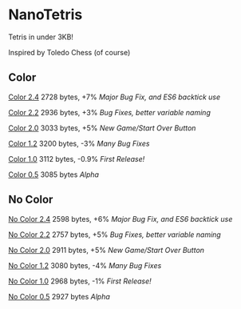 # NanoTetris 

Tetris in under 3KB!

Inspired by Toledo Chess (of course)

## Color

[Color 2.4](/tetris/color/2.4.html) 2728 bytes, +7% *Major Bug Fix, and ES6 backtick use*

[Color 2.2](/tetris/color/2.2.html) 2936 bytes, +3% *Bug Fixes, better variable naming*

[Color 2.0](/tetris/color/2.0.html) 3033 bytes, +5% *New Game/Start Over Button*

[Color 1.2](/tetris/color/1.2.html) 3200 bytes, -3% *Many Bug Fixes*

[Color 1.0](/tetris/color/1.0.html) 3112 bytes, -0.9% *First Release!*

[Color 0.5](/tetris/color/0.5.html) 3085 bytes *Alpha*

## No Color

[No Color 2.4](/tetris/nocolor/2.4.html) 2598 bytes, +6% *Major Bug Fix, and ES6 backtick use*

[No Color 2.2](/tetris/nocolor/2.2.html) 2757 bytes, +5% *Bug Fixes, better variable naming*

[No Color 2.0](/tetris/nocolor/2.0.html) 2911 bytes, +5% *New Game/Start Over Button*

[No Color 1.2](/tetris/nocolor/1.2.html) 3080 bytes, -4% *Many Bug Fixes*

[No Color 1.0](/tetris/nocolor/1.0.html) 2968 bytes, -1% *First Release!*

[No Color 0.5](/tetris/nocolor/0.5.html) 2927 bytes *Alpha*
